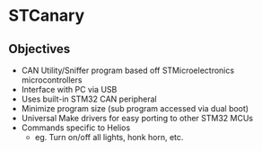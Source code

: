 # STCanary
## Objectives
- CAN Utility/Sniffer program based off STMicroelectronics microcontrollers
- Interface with PC via USB
- Uses built-in STM32 CAN peripheral
- Minimize program size (sub program accessed via dual boot)
- Universal Make drivers for easy porting to other STM32 MCUs
- Commands specific to Helios
    - eg. Turn on/off all lights, honk horn, etc.
